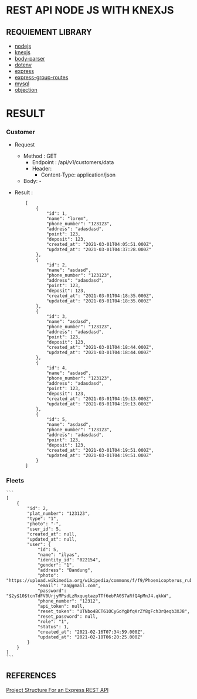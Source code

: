 # REST API NODE JS WITH KNEXJS

## REQUIEMENT LIBRARY

- [nodejs](https://nodejs.org/en/)
- [knexjs](http://knexjs.org/)
- [body-parser](https://www.npmjs.com/package/body-parser)
- [dotenv](https://www.npmjs.com/package/dotenv)
- [express](https://expressjs.com/)
- [express-group-routes](https://www.npmjs.com/package/express-group-routes)
- [mysql](https://www.npmjs.com/package/mysql)
- [objection](https://vincit.github.io/objection.js/guide/query-examples.html#delete-queries)



# RESULT 

### Customer 

- Request 
    - Method : GET
        - Endpoint : /api/v1/customers/data
        - Header:
            - Content-Type: application/json
    - Body: -

- Result : 

    ```
        [
            {
                "id": 1,
                "name": "lorem",
                "phone_number": "123123",
                "address": "adasdasd",
                "point": 123,
                "deposit": 123,
                "created_at": "2021-03-01T04:05:51.000Z",
                "updated_at": "2021-03-01T04:37:28.000Z"
            },
            {
                "id": 2,
                "name": "asdasd",
                "phone_number": "123123",
                "address": "adasdasd",
                "point": 123,
                "deposit": 123,
                "created_at": "2021-03-01T04:18:35.000Z",
                "updated_at": "2021-03-01T04:18:35.000Z"
            },
            {
                "id": 3,
                "name": "asdasd",
                "phone_number": "123123",
                "address": "adasdasd",
                "point": 123,
                "deposit": 123,
                "created_at": "2021-03-01T04:18:44.000Z",
                "updated_at": "2021-03-01T04:18:44.000Z"
            },
            {
                "id": 4,
                "name": "asdasd",
                "phone_number": "123123",
                "address": "adasdasd",
                "point": 123,
                "deposit": 123,
                "created_at": "2021-03-01T04:19:13.000Z",
                "updated_at": "2021-03-01T04:19:13.000Z"
            },
            {
                "id": 5,
                "name": "asdasd",
                "phone_number": "123123",
                "address": "adasdasd",
                "point": 123,
                "deposit": 123,
                "created_at": "2021-03-01T04:19:51.000Z",
                "updated_at": "2021-03-01T04:19:51.000Z"
            }
        ]

    ```
### Fleets

    ```
    [
        {
            "id": 2,
            "plat_number": "123123",
            "type": "1",
            "photo": "-",
            "user_id": 5,
            "created_at": null,
            "updated_at": null,
            "user": {
                "id": 5,
                "name": "ilyas",
                "identity_id": "022154",
                "gender": "1",
                "address": "Bandung",
                "photo": "https://upload.wikimedia.org/wikipedia/commons/f/f9/Phoenicopterus_ruber_in_São_Paulo_Zoo.jpg",
                "email": "aa@gmail.com",
                "password": "$2y$10$tcnTdFV0UrjyMPsdLzRxqugtazpTTf6ebPA0S7aRfQ4pMnJ4.qkkW",
                "phone_number": "12312",
                "api_token": null,
                "reset_token": "UTNbo4BCT61OCyGoYgDfqKrZY8gFch3rQeqb3XJ8",
                "reset_password": null,
                "role": "1",
                "status": 1,
                "created_at": "2021-02-16T07:34:59.000Z",
                "updated_at": "2021-02-18T06:20:25.000Z"
            }
        }
    ]
    ```

## REFERENCES

[Project Structure For an Express REST API](https://www.coreycleary.me/project-structure-for-an-express-rest-api-when-there-is-no-standard-way)